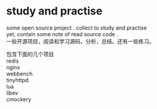 # study and practise   
some open source project . collect to study and practise     
yet, contain some  note of read source code .   
一些开源项目，阅读和学习源码，分析，总结。还有一些练习。  
  
包含下面的几个项目  
redis    
nginx    
webbench    
tinyhttpd  
lua   
libev  
cmockery

